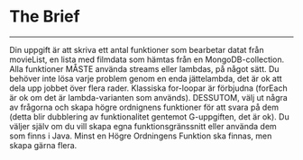 # The Brief
---
Din uppgift är att skriva ett antal funktioner som bearbetar datat från movieList, en lista med filmdata som hämtas från en MongoDB-collection. Alla funktioner MÅSTE använda streams eller lambdas, på något sätt. Du behöver inte lösa varje problem genom en enda jättelambda, det är ok att dela upp jobbet över flera rader. Klassiska for-loopar är förbjudna (forEach är ok om det är lambda-varianten som används).
DESSUTOM, välj ut några av frågorna och skapa högre ordnignens funktioner för att svara på dem (detta blir dubblering av funktionalitet gentemot G-uppgiften, det är ok). Du väljer själv om du vill skapa egna funktionsgränssnitt eller använda dem som finns i Java. Minst en Högre Ordningens Funktion ska finnas, men skapa gärna flera.
